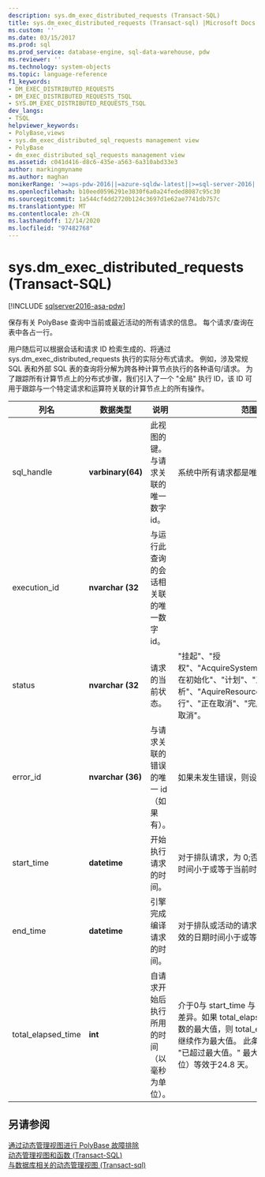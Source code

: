 ```yaml
---
description: sys.dm_exec_distributed_requests (Transact-SQL)
title: sys.dm_exec_distributed_requests (Transact-sql) |Microsoft Docs
ms.custom: ''
ms.date: 03/15/2017
ms.prod: sql
ms.prod_service: database-engine, sql-data-warehouse, pdw
ms.reviewer: ''
ms.technology: system-objects
ms.topic: language-reference
f1_keywords:
- DM_EXEC_DISTRIBUTED_REQUESTS
- DM_EXEC_DISTRIBUTED_REQUESTS_TSQL
- SYS.DM_EXEC_DISTRIBUTED_REQUESTS_TSQL
dev_langs:
- TSQL
helpviewer_keywords:
- PolyBase,views
- sys.dm_exec_distributed_sql_requests management view
- PolyBase
- dm_exec_distributed_sql_requests management view
ms.assetid: c041d416-d8c6-435e-a563-6a310abd33e3
author: markingmyname
ms.author: maghan
monikerRange: '>=aps-pdw-2016||=azure-sqldw-latest||>=sql-server-2016||>=sql-server-linux-2017||=azuresqldb-mi-current'
ms.openlocfilehash: b10eed0596291e3030f6a0a24feded8087c95c30
ms.sourcegitcommit: 1a544cf4dd2720b124c3697d1e62ae7741db757c
ms.translationtype: MT
ms.contentlocale: zh-CN
ms.lasthandoff: 12/14/2020
ms.locfileid: "97482768"
---
```

# <a name="sysdm_exec_distributed_requests-transact-sql"></a>sys.dm_exec_distributed_requests (Transact-SQL)
[!INCLUDE [sqlserver2016-asa-pdw](../../includes/applies-to-version/sqlserver2016-asa-pdw.md)]

  保存有关 PolyBase 查询中当前或最近活动的所有请求的信息。 每个请求/查询在表中各占一行。  
  
 用户随后可以根据会话和请求 ID 检索生成的、将通过 sys.dm_exec_distributed_requests 执行的实际分布式请求。 例如，涉及常规 SQL 表和外部 SQL 表的查询将分解为跨各种计算节点执行的各种语句/请求。 为了跟踪所有计算节点上的分布式步骤，我们引入了一个 "全局" 执行 ID，该 ID 可用于跟踪与一个特定请求和运算符关联的计算节点上的所有操作。  
  
|列名|数据类型|说明|范围|  
|-----------------|---------------|-----------------|-----------|  
|sql_handle|**varbinary(64)**|此视图的键。 与请求关联的唯一数字 id。|系统中所有请求都是唯一的。|  
|execution_id|**nvarchar (32**|与运行此查询的会话相关联的唯一数字 id。||  
|status|**nvarchar (32**|请求的当前状态。|"挂起"、"授权"、"AcquireSystemResources"、"正在初始化"、"计划"、"正在分析"、"AquireResources"、"正在运行"、"正在取消"、"完成"、"失败"、"已取消"。|  
|error_id|**nvarchar (36)**|与请求关联的错误的唯一 id （如果有）。|如果未发生错误，则设置为 NULL。|  
|start_time|**datetime**|开始执行请求的时间。|对于排队请求，为 0;否则，有效的日期时间小于或等于当前时间。|  
|end_time|**datetime**|引擎完成编译请求的时间。|对于排队或活动的请求为 Null;否则，有效的日期时间小于或等于当前时间。|  
|total_elapsed_time|**int**|自请求开始后执行所用的时间（以毫秒为单位）。|介于0与 start_time 与 end_time 之间的差异。如果 total_elapsed_time 超过整数的最大值，则 total_elapsed_time 将继续作为最大值。 此条件将生成警告 "已超过最大值。" 最大值（以毫秒为单位）等效于24.8 天。|  
  
## <a name="see-also"></a>另请参阅  
 [通过动态管理视图进行 PolyBase 故障排除](/previous-versions/sql/sql-server-2016/mt146389(v=sql.130))   
 [动态管理视图和函数 (Transact-SQL)](~/relational-databases/system-dynamic-management-views/system-dynamic-management-views.md)   
 [与数据库相关的动态管理视图 &#40;Transact-sql&#41;](../../relational-databases/system-dynamic-management-views/database-related-dynamic-management-views-transact-sql.md)  
  
